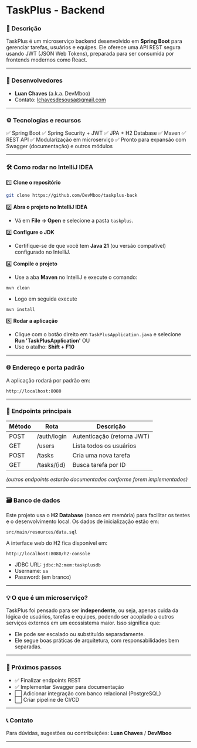 # TaskPlus - Backend

### 📌 Descrição

TaskPlus é um microserviço backend desenvolvido em **Spring Boot** para gerenciar tarefas, usuários e equipes.
Ele oferece uma API REST segura usando JWT (JSON Web Tokens), preparada para ser consumida por frontends modernos como React.

---

### 👤 Desenvolvedores

- **Luan Chaves** (a.k.a. DevMboo)
- Contato: lchavesdesousa@gmail.com

---

### ⚙️ Tecnologias e recursos

✅ Spring Boot
✅ Spring Security + JWT
✅ JPA + H2 Database
✅ Maven
✅ REST API
✅ Modularização em microserviço
✅ Pronto para expansão com Swagger (documentação) e outros módulos

---

### 🛠️ Como rodar no IntelliJ IDEA

1️⃣ **Clone o repositório**
```bash
git clone https://github.com/DevMboo/taskplus-back
````

2️⃣ **Abra o projeto no IntelliJ IDEA**

* Vá em **File → Open** e selecione a pasta `taskplus`.

3️⃣ **Configure o JDK**

* Certifique-se de que você tem **Java 21** (ou versão compatível) configurado no IntelliJ.

4️⃣ **Compile o projeto**

* Use a aba **Maven** no IntelliJ e execute o comando:

```
mvn clean
```
* Logo em seguida execute 
```
mvn install
```

5️⃣ **Rodar a aplicação**

* Clique com o botão direito em `TaskPlusApplication.java` e selecione **Run 'TaskPlusApplication'**
  OU
* Use o atalho: **Shift + F10**

---

### 🌐 Endereço e porta padrão

A aplicação rodará por padrão em:

```
http://localhost:8080
```

---

### 🔑 Endpoints principais

| Método | Rota        | Descrição                  |
| ------ | ----------- | -------------------------- |
| POST   | /auth/login | Autenticação (retorna JWT) |
| GET    | /users      | Lista todos os usuários    |
| POST   | /tasks      | Cria uma nova tarefa       |
| GET    | /tasks/{id} | Busca tarefa por ID        |

*(outros endpoints estarão documentados conforme forem implementados)*

---

### 🗃️ Banco de dados

Este projeto usa o **H2 Database** (banco em memória) para facilitar os testes e o desenvolvimento local.
Os dados de inicialização estão em:

```
src/main/resources/data.sql
```

A interface web do H2 fica disponível em:

```
http://localhost:8080/h2-console
```

* JDBC URL: `jdbc:h2:mem:taskplusdb`
* Username: `sa`
* Password: (em branco)

---

### 💡 O que é um microserviço?

TaskPlus foi pensado para ser **independente**, ou seja, apenas cuida da lógica de usuários, tarefas e equipes, podendo ser acoplado a outros serviços externos em um ecossistema maior.
Isso significa que:

* Ele pode ser escalado ou substituído separadamente.
* Ele segue boas práticas de arquitetura, com responsabilidades bem separadas.

---

### 🚀 Próximos passos

* ✅ Finalizar endpoints REST
* ✅ Implementar Swagger para documentação
* ⬜ Adicionar integração com banco relacional (PostgreSQL)
* ⬜ Criar pipeline de CI/CD

---

### 📞 Contato

Para dúvidas, sugestões ou contribuições:
**Luan Chaves** / **DevMboo**

---

```